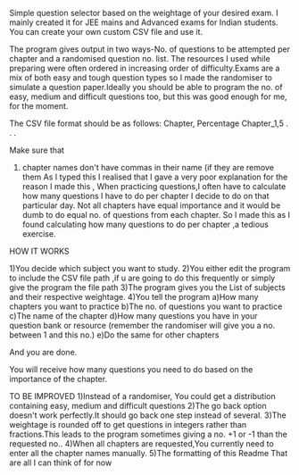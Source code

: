 Simple question selector based on the weightage of your desired exam.
I mainly created it for JEE mains and Advanced exams for Indian students.
You can create your own custom CSV file and use it.

The program gives output in two ways-No. of questions to be attempted per
chapter and a randomised question no. list.
The resources I used while preparing were often ordered in 
increasing order of difficulty.Exams are a mix of both easy and tough question types
so I made the randomiser to simulate a question paper.Ideally you should be able to program 
the no. of easy, medium and difficult questions too, but this was good enough for me, for the moment.

The CSV file format should be as follows:
Chapter, Percentage
Chapter_1,5
.
.
.

Make sure that
1) chapter names don't have commas in their name (if they are remove them
As I typed this I realised that I gave a very poor explanation for the reason I made this
, When practicing questions,I often have to calculate how many questions I have to do per chapter I decide to do on that particular day.
Not all chapters have equal importance and it would be dumb to do equal no. of questions from each chapter.
So I made this as I found calculating how many questions to do per chapter ,a tedious exercise.


HOW IT WORKS

1)You decide which subject you want to study.
2)You either edit the program to include the CSV file path ,if u are going to do this frequently or simply give the program the file path
3)The program gives you the List of subjects and their respective weightage.
4)You tell the program
a)How many chapters you want to practice
b)The no. of questions you want to practice
c)The name of the chapter
d)How many questions you have in your question bank or resource (remember the randomiser will give you a no. between 1 and this no.)
e)Do the same for other chapters

And you are done.

You will receive how many questions you need to do based on the importance of the chapter.


TO BE IMPROVED
1)Instead of a randomiser, You could get a distribution containing easy, medium and difficult questions
2)The go back option doesn't work perfectly.It should go back one step instead of several.
3)The weightage is rounded off to get questions in integers rather than fractions.This leads to the program sometimes giving a no. +1 or -1 than the requested no..
4)When all chapters are requested,You currently need to enter all the chapter names manually.
5)The formatting of this Readme
That are all I can think of for now

